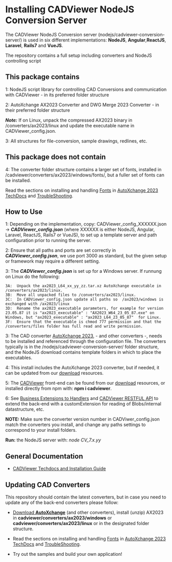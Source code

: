 # Installing CADViewer NodeJS Conversion Server

The CADViewer NodeJS Conversion server (nodejs/cadviewer-conversion-server/) is used in six different implementations: **NodeJS**, **Angular**,**ReactJS**, **Laravel**, **Rails7** and **VueJS**. 

The repository contains a full setup including converters and NodeJS controlling script


## This package contains

1: NodeJS script library for controlling CAD Conversions and communication with CADViewer  - in its preferred folder structure

2: AutoXchange AX2023 Converter and DWG Merge 2023 Converter - in their preferred folder structure

***Note:*** If on Linux, unpack the compressed AX2023 binary in /converters/ax2023/linux and update the executable name in CADViewer_config.json.

3: All structures for file-conversion, sample drawings, redlines, etc. 


## This package does not contain

4: The converter folder structure contains a larger set of fonts, installed in /cadviewer/converters/ax2023/windows/fonts/, but a fuller set of fonts can be installed. 

Read the sections on installing and handling [Fonts](https://tailormade.com/ax2020techdocs/installation/fonts/) in [AutoXchange 2023 TechDocs](https://tailormade.com/ax2020techdocs/) and [TroubleShooting](https://tailormade.com/ax2020techdocs/troubleshooting/).



## How to Use

1: Depending on the implementation, copy: CADViewer_config_XXXXXX.json -> ***CADViewer_config.json*** (where XXXXXX is either NodeJS, Angular, Laravel, ReactJS, Rails7 or VueJS), to set up a template server and path configuration prior to running the server. 

2: Ensure that all paths and ports are set correctly in ***CADViewer_config.json***, we use port 3000 as standard, but the given setup or framework may require a different setting. 

3: The ***CADViewer_config.json*** is set up for a Windows server.  If runnung on Linux do the following: 

    3A:  Unpack the ax2023_L64_xx_yy_zz.tar.xz AutoXchange executable in /converters/ax2023/linux.  
    3B:  Move all unpacked files to /converters/ax2023/linux.
    3C:  In CADViewer_config.json update all paths so  /ax2023/windows is exchanged with /ax2023/linux
    3D:  Rename the ax2023_executable parameters, for example for version 23.05.87 it is "ax2023_executable" : "AX2023_W64_23_05_87.exe" on Windows, but "ax2023_executable" : "ax2023_L64_23_05_87"  for Linux.
    3F:  Ensure that the executable is chmod 777 permission and that the /converters/files folder has full read and write permission. 


3: The CAD converter [AutoXchange 2023](https://cadviewer.com/alldownloads/autoxchange), - and other converters -, needs to be installed and referenced through the configuration file. The converters typically is in the /nodejs/cadviewer-conversion-server/ folder structure, and the NodeJS download contains template folders in which to place the executables. 

4: This install includes the AutoXchange 2023 converter, but if needed, it can be updated from our [download](https://cadviewer.com/download) resources.

5: The [CADViewer](https://cadviewer.com/cadviewertechdocs) front-end can be found from our [download](https://cadviewer.com/download) resources, or installed directly from npm with: **npm i cadviewer**.

6: See [Business Extensions to Handlers](https://cadviewer.com/cadviewertechdocs/handlers_business/) and [CADViewer RESTFUL API](https://cadviewer.com/cadviewertechdocs/rest_api/) to extend the back-end with a customExtension for reading of Blobs/internal datastructure, etc. 



**NOTE:** Make sure the converter version number in CADViwer_config.json match the converters you install, and change any paths settings to correspond to your install folders.  

**Run:** the NodeJS server with:  *node CV_7.x.yy*



## General Documentation 

-   [CADViewer Techdocs and Installation Guide](https://cadviewer.com/cadviewertechdocs)



## Updating CAD Converters

This repository should contain the latest converters, but in case you need to update any of the back-end converters please follow: 

* [Download **AutoXchange**](/download/) (and other converters), install (unzip) AX2023 in **cadviewer/converters/ax2023/windows** or **cadviewer/converters/ax2023/linux** or in the designated folder structure.

* Read the sections on installing and handling [Fonts](https://tailormade.com/ax2020techdocs/installation/fonts/) in [AutoXchange 2023 TechDocs](https://tailormade.com/ax2020techdocs/) and [TroubleShooting](https://tailormade.com/ax2020techdocs/troubleshooting/).

* Try out the samples and build your own application!
 
 

